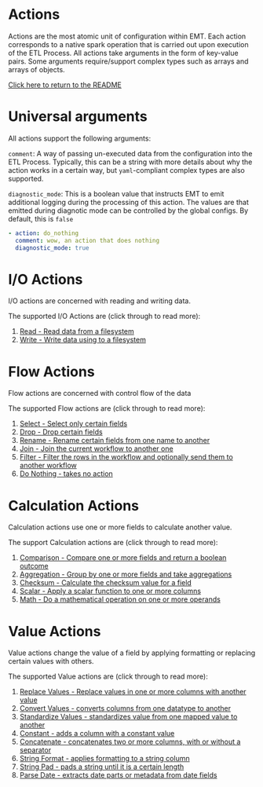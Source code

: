 # Actions
Actions are the most atomic unit of configuration within EMT. Each action corresponds to a native spark operation that is carried out upon execution of the ETL Process. All actions take arguments in the form of key-value pairs. Some arguments require/support complex types such as arrays and arrays of objects.

[Click here to return to the README](../README.md)

# Universal arguments
All actions support the following arguments:

`comment`: A way of passing un-executed data from the configuration into the ETL Process. Typically, this can be a string with more details about why the action works in a certain way, but `yaml`-compliant complex types are also supported.

`diagnostic_mode`: This is a boolean value that instructs EMT to emit additional logging during the processing of this action. The values are that emitted during diagnotic mode can be controlled by the global configs. By default, this is `false`

```yaml
- action: do_nothing
  comment: wow, an action that does nothing
  diagnostic_mode: true
```

# I/O Actions
I/O actions are concerned with reading and writing data.

The supported I/O Actions are (click through to read more):
1. [Read - Read data from a filesystem](io_actions.md#read)
2. [Write - Write data using to a filesystem](io_actions.md#write)

# Flow Actions
Flow actions are concerned with control flow of the data

The supported Flow actions are (click through to read more):
1. [Select - Select only certain fields](flow_actions.md#select)
2. [Drop - Drop certain fields](flow_actions.md#drop)
3. [Rename - Rename certain fields from one name to another](flow_actions.md#rename)
4. [Join - Join the current workflow to another one](flow_actions.md#join)
5. [Filter - Filter the rows in the workflow and optionally send them to another workflow](flow_actions.md#filter)
6. [Do Nothing - takes no action](flow_actions.md#do-nothing)

# Calculation Actions
Calculation actions use one or more fields to calculate another value.

The support Calculation actions are (click through to read more):
1. [Comparison - Compare one or more fields and return a boolean outcome](calc_actions.md#comparison)
2. [Aggregation - Group by one or more fields and take aggregations](calc_actions.md#aggregation)
3. [Checksum - Calculate the checksum value for a field](calc_actions.md#checksum)
4. [Scalar - Apply a scalar function to one or more columns](calc_actions.md#scalar)
5. [Math - Do a mathematical operation on one or more operands](calc_actions.md#math)

# Value Actions
Value actions change the value of a field by applying formatting or replacing certain values with others.

The supported Value actions are (click through to read more):
1. [Replace Values - Replace values in one or more columns with another value](value_actions.md#replace-values)
2. [Convert Values - converts columns from one datatype to another](value_actions.md#convert-values)
3. [Standardize Values - standardizes value from one mapped value to another](value_actions.md#standardize-values)
4. [Constant - adds a column with a constant value](value_actions.md#constant)
5. [Concatenate - concatenates two or more columns, with or without a separator](value_actions.md#concatenate)
6. [String Format - applies formatting to a string column](value_actions.md#string-format)
7. [String Pad - pads a string until it is a certain length](value_actions.md#string-pad)
8. [Parse Date - extracts date parts or metadata from date fields](value_actions.md#parse-date)